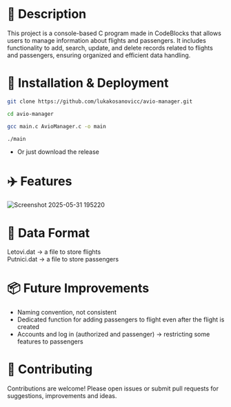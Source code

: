 # 📖 Description<br>
This project is a console-based C program made in CodeBlocks that allows users to manage information about flights and passengers. It includes functionality to add, search, update, and delete records related to flights and passengers, ensuring organized and efficient data handling.

# 🚀 Installation & Deployment<br>
```bash
git clone https://github.com/lukakosanovicc/avio-manager.git
```
```bash
cd avio-manager
```
```bash
gcc main.c AvioManager.c -o main
```
```bash
./main
```
- Or just download the release

# ✈️ Features
![Screenshot 2025-05-31 195220](https://github.com/user-attachments/assets/f80c21d9-b9be-48c0-b4bd-eef3f9c4d745)

# 📝 Data Format<br>
Letovi.dat -> a file to store flights<br>
Putnici.dat -> a file to store passengers<br>

# 📦 Future Improvements
- Naming convention, not consistent
- Dedicated function for adding passengers to flight even after the flight is created
- Accounts and log in (authorized and passenger) -> restricting some features to passengers

# 🤝 Contributing<br>
Contributions are welcome! Please open issues or submit pull requests for suggestions, improvements and ideas.
